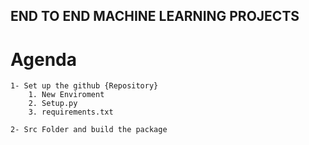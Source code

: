 ##  END TO END MACHINE LEARNING PROJECTS

# Agenda

    1- Set up the github {Repository}
        1. New Enviroment
        2. Setup.py
        3. requirements.txt

    2- Src Folder and build the package 